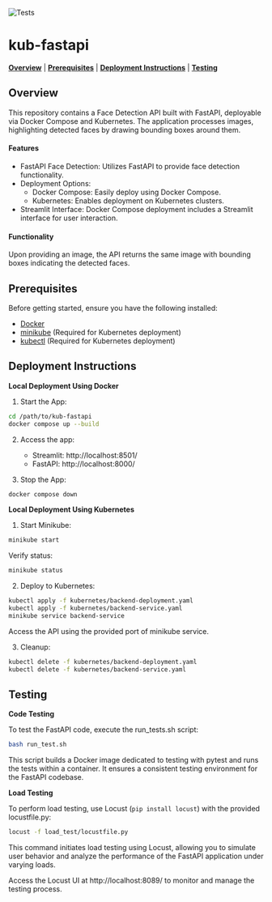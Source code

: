 ![Tests](https://github.com/Asterios7/kub-fastapi/actions/workflows/tests.yaml/badge.svg)

# kub-fastapi

[**Overview**](#overview)
| [**Prerequisites**](#Prerequisites)
| [**Deployment Instructions**](#Deployment-Instructions)
| [**Testing**](#testing)

## Overview<a id="overview"></a>

This repository contains a Face Detection API built with FastAPI, deployable via Docker Compose and Kubernetes. The application processes images, highlighting detected faces by drawing bounding boxes around them.

#### Features

- FastAPI Face Detection: Utilizes FastAPI to provide face detection functionality.
- Deployment Options:
  - Docker Compose: Easily deploy using Docker Compose.
  - Kubernetes: Enables deployment on Kubernetes clusters.
- Streamlit Interface: Docker Compose deployment includes a Streamlit interface for user interaction.

#### Functionality

Upon providing an image, the API returns the same image with bounding boxes indicating the detected faces.

## Prerequisites<a id="Prerequisites"></a>

Before getting started, ensure you have the following installed:

- [Docker](https://docs.docker.com/engine/install/)
- [minikube](https://minikube.sigs.k8s.io/docs/start/) (Required for Kubernetes deployment)
- [kubectl](https://minikube.sigs.k8s.io/docs/handbook/kubectl/) (Required for Kubernetes deployment)

## Deployment Instructions<a id="Deployment-Instructions"></a>

**Local Deployment Using Docker**

1. Start the App:

```bash
cd /path/to/kub-fastapi
docker compose up --build
```

2. Access the app:

   - Streamlit: http://localhost:8501/
   - FastAPI: http://localhost:8000/

3. Stop the App:

```bash
docker compose down
```

**Local Deployment Using Kubernetes**

1. Start Minikube:

```bash
minikube start
```

Verify status:

```bash
minikube status
```

2. Deploy to Kubernetes:

```bash
kubectl apply -f kubernetes/backend-deployment.yaml
kubectl apply -f kubernetes/backend-service.yaml
minikube service backend-service
```

Access the API using the provided port of minikube service.

3. Cleanup:

```bash
kubectl delete -f kubernetes/backend-deployment.yaml
kubectl delete -f kubernetes/backend-service.yaml
```

## Testing<a id="testing"></a>

**Code Testing**

To test the FastAPI code, execute the run_tests.sh script:

```bash
bash run_test.sh
```

This script builds a Docker image dedicated to testing with pytest and runs the tests within a container. It ensures a consistent testing environment for the FastAPI codebase.

**Load Testing**

To perform load testing, use Locust (`pip install locust`) with the provided locustfile.py:

```bash
locust -f load_test/locustfile.py
```

This command initiates load testing using Locust, allowing you to simulate user behavior and analyze the performance of the FastAPI application under varying loads.

Access the Locust UI at http://localhost:8089/ to monitor and manage the testing process.
